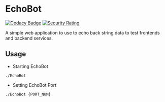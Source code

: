 # EchoBot

[![Codacy Badge](https://api.codacy.com/project/badge/Grade/95787a3605dc45b795af4bfc07425619)](https://app.codacy.com/gh/Xenios91/EchoBot?utm_source=github.com&utm_medium=referral&utm_content=Xenios91/EchoBot&utm_campaign=Badge_Grade_Settings)
[![Security Rating](https://sonarcloud.io/api/project_badges/measure?project=Xenios91_EchoBot&metric=security_rating)](https://sonarcloud.io/summary/new_code?id=Xenios91_EchoBot)

A simple web application to use to echo back string data to test frontends and backend services.

## Usage

  - Starting EchoBot

```
./EchoBot
```

  - Setting EchoBot Port

```
./EchoBot {PORT_NUM}
```

